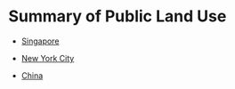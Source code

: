 # Summary of Public Land Use

- [Singapore](./descriptions/Singapore.md)

- [New York City](./descriptions/New%20York%20City.md)

- [China](./descriptions/China.md)